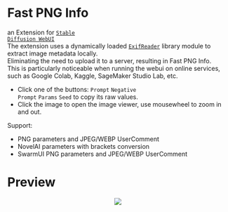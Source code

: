 # Fast PNG Info
an Extension for <code>[Stable Diffusion WebUI](https://github.com/AUTOMATIC1111/stable-diffusion-webui)</code><br>
The extension uses a dynamically loaded <code>[ExifReader](https://github.com/mattiasw/ExifReader)</code> library module to extract image metadata locally.<br>
Eliminating the need to upload it to a server, resulting in Fast PNG Info.<br>
This is particularly noticeable when running the webui on online services, such as Google Colab, Kaggle, SageMaker Studio Lab, etc.<br>

- Click one of the buttons: <code>Prompt</code> <code>Negative Prompt</code> <code>Params</code> <code>Seed</code> to copy its raw values.
- Click the image to open the image viewer, use mousewheel to zoom in and out.

Support:
- PNG parameters and JPEG/WEBP UserComment
- NovelAI parameters with brackets conversion
- SwarmUI PNG parameters and JPEG/WEBP UserComment

# Preview

<p align="center">
  <img src="https://github.com/user-attachments/assets/8c4139d4-f8a6-45d1-ac19-ad44d84d0959", widht=1000px>
</p>

